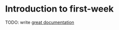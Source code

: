 # Introduction to first-week

TODO: write [great documentation](http://jacobian.org/writing/what-to-write/)
